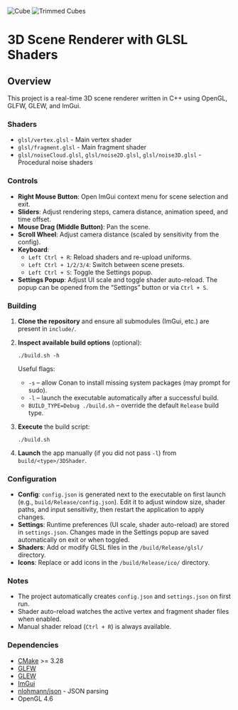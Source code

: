 ![Cube](https://github.com/Instarlin/Instarlin/blob/main/readme_assets/cube.gif)
![Trimmed Cubes](https://github.com/Instarlin/Instarlin/blob/main/readme_assets/trimmed.gif)

# 3D Scene Renderer with GLSL Shaders

## Overview

This project is a real-time 3D scene renderer written in C++ using OpenGL, GLFW, GLEW, and ImGui.

### Shaders

- `glsl/vertex.glsl` - Main vertex shader
- `glsl/fragment.glsl` - Main fragment shader
- `glsl/noiseCloud.glsl`, `glsl/noise2D.glsl`, `glsl/noise3D.glsl` - Procedural noise shaders

### Controls

- **Right Mouse Button**: Open ImGui context menu for scene selection and exit.
- **Sliders**: Adjust rendering steps, camera distance, animation speed, and time offset.
- **Mouse Drag (Middle Button)**: Pan the scene.
- **Scroll Wheel**: Adjust camera distance (scaled by sensitivity from the config).
- **Keyboard**:
  - `Left Ctrl + R`: Reload shaders and re-upload uniforms.
  - `Left Ctrl + 1/2/3/4`: Switch between scene presets.
  - `Left Ctrl + S`: Toggle the Settings popup.
- **Settings Popup**: Adjust UI scale and toggle shader auto-reload. The popup can be opened from the “Settings” button or via `Ctrl + S`.

### Building

1. **Clone the repository** and ensure all submodules (ImGui, etc.) are present in `include/`.
2. **Inspect available build options** (optional):

   ```
   ./build.sh -h
   ```

   Useful flags:

   - `-s` – allow Conan to install missing system packages (may prompt for sudo).
   - `-l` – launch the executable automatically after a successful build.
   - `BUILD_TYPE=Debug ./build.sh` – override the default `Release` build type.

3. **Execute** the build script:

   ```
   ./build.sh
   ```
4. **Launch** the app manually (if you did not pass `-l`) from `build/<type>/3DShader`.

### Configuration

- **Config**: `config.json` is generated next to the executable on first launch (e.g., `build/Release/config.json`). Edit it to adjust window size, shader paths, and input sensitivity, then restart the application to apply changes.
- **Settings**: Runtime preferences (UI scale, shader auto-reload) are stored in `settings.json`. Changes made in the Settings popup are saved automatically on exit or when toggled.
- **Shaders**: Add or modify GLSL files in the `/build/Release/glsl/` directory.
- **Icons**: Replace or add icons in the `/build/Release/ico/` directory.

### Notes

- The project automatically creates `config.json` and `settings.json` on first run.
- Shader auto-reload watches the active vertex and fragment shader files when enabled.
- Manual shader reload (`Ctrl + R`) is always available.

### Dependencies

- [CMake](https://cmake.org/) >= 3.28
- [GLFW](https://www.glfw.org/)
- [GLEW](http://glew.sourceforge.net/)
- [ImGui](https://github.com/ocornut/imgui)
- [nlohmann/json](https://github.com/nlohmann/json) - JSON parsing
- OpenGL 4.6
